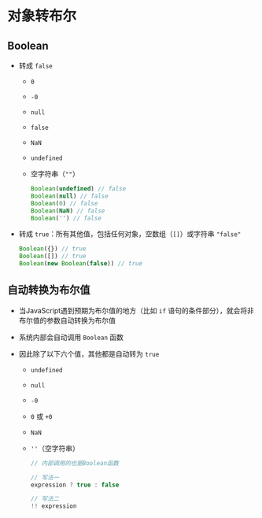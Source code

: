 # 对象转布尔

## Boolean

- 转成 `false`

  - `0`

  - `-0`

  - `null`

  - `false`

  - `NaN`

  - `undefined`

  - 空字符串（`""`）

    ```js
    Boolean(undefined) // false
    Boolean(null) // false
    Boolean(0) // false
    Boolean(NaN) // false
    Boolean('') // false
    ```

- 转成 `true`：所有其他值，包括任何对象，空数组（`[]`）或字符串 `"false"`

    ```js
    Boolean({}) // true
    Boolean([]) // true
    Boolean(new Boolean(false)) // true
    ```

## 自动转换为布尔值

- 当JavaScript遇到预期为布尔值的地方（比如 `if` 语句的条件部分），就会将非布尔值的参数自动转换为布尔值

- 系统内部会自动调用 `Boolean` 函数

- 因此除了以下六个值，其他都是自动转为 `true`

  - `undefined`

  - `null`

  - `-0`

  - `0` 或 `+0`

  - `NaN`

  - `''`（空字符串）

    ```js
    // 内部调用的也是Boolean函数

    // 写法一
    expression ? true : false

    // 写法二
    !! expression
    ```
